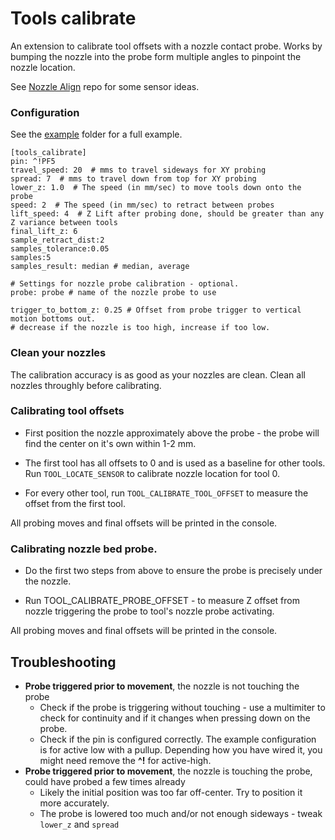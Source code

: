 # Tools calibrate

An extension to calibrate tool offsets with a nozzle contact probe.
Works by bumping the nozzle into the probe form multiple angles to pinpoint the nozzle location.

See [Nozzle Align](https://github.com/viesturz/NozzleAlign) repo for some sensor ideas.

### Configuration

See the [example](/examples/calibrate-offsets.cfg) folder for a full example.

```
[tools_calibrate]
pin: ^!PF5
travel_speed: 20  # mms to travel sideways for XY probing
spread: 7  # mms to travel down from top for XY probing
lower_z: 1.0  # The speed (in mm/sec) to move tools down onto the probe
speed: 2  # The speed (in mm/sec) to retract between probes
lift_speed: 4  # Z Lift after probing done, should be greater than any Z variance between tools
final_lift_z: 6 
sample_retract_dist:2
samples_tolerance:0.05
samples:5
samples_result: median # median, average

# Settings for nozzle probe calibration - optional.
probe: probe # name of the nozzle probe to use

trigger_to_bottom_z: 0.25 # Offset from probe trigger to vertical motion bottoms out. 
# decrease if the nozzle is too high, increase if too low.
```

### Clean your nozzles 

The calibration accuracy is as good as your nozzles are clean. 
Clean all nozzles throughly before calibrating.

### Calibrating tool offsets

- First position the nozzle approximately above the probe - the probe will find the center on it's own within 1-2 mm.

- The first tool has all offsets to 0 and is used as a baseline for other tools. Run ```TOOL_LOCATE_SENSOR``` to calibrate nozzle location for tool 0.

- For every other tool, run ```TOOL_CALIBRATE_TOOL_OFFSET``` to measure the offset from the first tool.

All probing moves and final offsets will be printed in the console.

### Calibrating nozzle bed probe.

- Do the first two steps from above to ensure the probe is precisely under the nozzle.

- Run TOOL_CALIBRATE_PROBE_OFFSET - to measure Z offset from nozzle triggering the probe to tool's nozzle probe activating.

All probing moves and final offsets will be printed in the console.


## Troubleshooting

- **Probe triggered prior to movement**, the nozzle is not touching the probe
  - Check if the probe is triggering without touching - use a multimiter to check for continuity and if it changes when pressing down on the probe.
  - Check if the pin is configured correctly. The example configuration is for active low with a pullup. Depending how you have wired it, you might need remove the **^!** for active-high.
- **Probe triggered prior to movement**, the nozzle is touching the probe, could have probed a few times already
  - Likely the initial position was too far off-center. Try to position it more accurately.
  - The probe is lowered too much and/or not enough sideways - tweak ```lower_z``` and ```spread```
